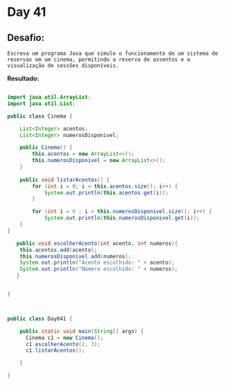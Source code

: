 # Day 41

## Desafio:

	Escreva um programa Java que simule o funcionamento de um sistema de reservas em um cinema, permitindo a reserva de assentos e a visualização de sessões disponíveis.

**Resultado:**


```java

import java.util.ArrayList;
import java.util.List;

public class Cinema {

    List<Integer> acentos;
    List<Integer> numerosDisponivel;

    public Cinema() {
        this.acentos = new ArrayList<>();
        this.numerosDisponivel = new ArrayList<>();
    }
    
    public void listarAcentos() {
        for (int i = 0; i < this.acentos.size(); i++) {
            System.out.println(this.acentos.get(i));
        }

        for (int i = 0 ; i < this.numerosDisponivel.size(); i++) {
            System.out.println(this.numerosDisponivel.get(i));
    }
}

   public void escolherAcento(int acento, int numeros){
    this.acentos.add(acento);
    this.numerosDisponivel.add(numeros);
    System.out.println("Acento escolhido: " + acento);
    System.out.println("Número escolhido: " + numeros);
   }


}



public class Day041 {

    public static void main(String[] args) {
      Cinema c1 = new Cinema();
      c1.escolherAcento(2, 3);
      c1.listarAcentos();

    }

}
